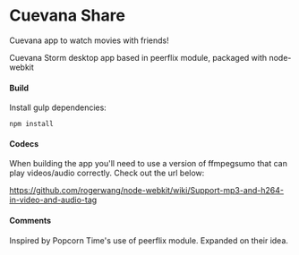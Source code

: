 # Cuevana Share

Cuevana app to watch movies with friends!

Cuevana Storm desktop app based in peerflix module, packaged with node-webkit

#### Build

Install gulp dependencies: 

`npm install`

#### Codecs

When building the app you'll need to use a version of ffmpegsumo that can play videos/audio correctly. Check out the url below:

https://github.com/rogerwang/node-webkit/wiki/Support-mp3-and-h264-in-video-and-audio-tag

#### Comments

Inspired by Popcorn Time's use of peerflix module. Expanded on their idea.
